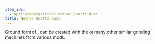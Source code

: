 ```yaml
---
item_ids:
  - appliedenergistics2:nether_quartz_dust
title: Nether Quartz Dust
---
```


Ground form of <ItemLink id="minecraft:quartz"/>, can be
created with the <ItemLink id="appliedenergistics2:grindstone"/> or
many other similar grinding machines from various mods.
